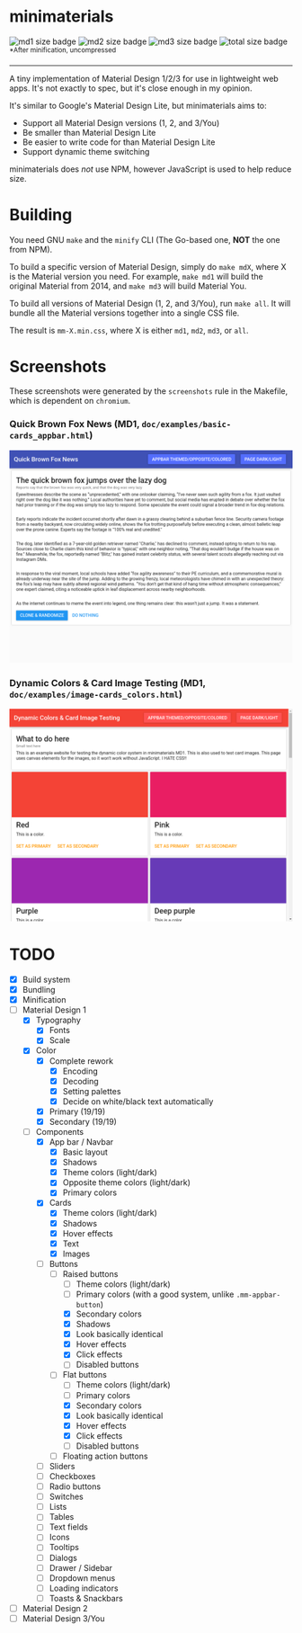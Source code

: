 # minimaterials
<div>
<img src="https://img.shields.io/endpoint?url=https://gist.githubusercontent.com/winksplorer/d94444342a1848c35de2e2bae7035a16/raw/md1size.json" alt="md1 size badge">
<img src="https://img.shields.io/endpoint?url=https://gist.githubusercontent.com/winksplorer/d94444342a1848c35de2e2bae7035a16/raw/md2size.json" alt="md2 size badge">
<img src="https://img.shields.io/endpoint?url=https://gist.githubusercontent.com/winksplorer/d94444342a1848c35de2e2bae7035a16/raw/md3size.json" alt="md3 size badge">
<img src="https://img.shields.io/endpoint?url=https://gist.githubusercontent.com/winksplorer/d94444342a1848c35de2e2bae7035a16/raw/allsize.json" alt="total size badge">
</div>
<sup>*After minification, uncompressed</sup>
<hr>

A tiny implementation of Material Design 1/2/3 for use in lightweight web apps. It's not exactly to spec, but it's close enough in my opinion.

It's similar to Google's Material Design Lite, but minimaterials aims to:
- Support all Material Design versions (1, 2, and 3/You)
- Be smaller than Material Design Lite
- Be easier to write code for than Material Design Lite
- Support dynamic theme switching

minimaterials does *not* use NPM, however JavaScript is used to help reduce size.

# Building

You need GNU `make` and the `minify` CLI (The Go-based one, **NOT** the one from NPM).

To build a specific version of Material Design, simply do `make mdX`, where X is the Material version you need. For example, `make md1` will build the original Material from 2014, and `make md3` will build Material You.

To build all versions of Material Design (1, 2, and 3/You), run `make all`. It will bundle all the Material versions together into a single CSS file.

The result is `mm-X.min.css`, where X is either `md1`, `md2`, `md3`, or `all`.

# Screenshots

These screenshots were generated by the `screenshots` rule in the Makefile, which is dependent on `chromium`.

### Quick Brown Fox News (MD1, `doc/examples/basic-cards_appbar.html`)

<img src="doc/images/basic-cards_appbar.png" width="750" alt="Quick Brown Fox News (MD1)">

### Dynamic Colors & Card Image Testing (MD1, `doc/examples/image-cards_colors.html`)

<img src="doc/images/image-cards_colors.png" width="750" alt="Quick Brown Fox News (MD1)">

# TODO

- [X] Build system
- [X] Bundling
- [X] Minification
- [ ] Material Design 1
    - [X] Typography
        - [X] Fonts
        - [X] Scale
    - [X] Color
        - [X] Complete rework
            - [X] Encoding
            - [X] Decoding
            - [X] Setting palettes
            - [X] Decide on white/black text automatically
        - [X] Primary (19/19)
        - [X] Secondary (19/19)
    - [ ] Components
        - [X] App bar / Navbar
            - [X] Basic layout
            - [X] Shadows
            - [X] Theme colors (light/dark)
            - [X] Opposite theme colors (light/dark)
            - [X] Primary colors
        - [X] Cards
            - [X] Theme colors (light/dark)
            - [X] Shadows
            - [X] Hover effects
            - [X] Text
            - [X] Images
        - [ ] Buttons
            - [ ] Raised buttons
                - [ ] Theme colors (light/dark)
                - [ ] Primary colors (with a good system, unlike `.mm-appbar-button`)
                - [X] Secondary colors
                - [X] Shadows
                - [X] Look basically identical
                - [X] Hover effects
                - [X] Click effects
                - [ ] Disabled buttons
            - [ ] Flat buttons
                - [ ] Theme colors (light/dark)
                - [ ] Primary colors
                - [X] Secondary colors
                - [X] Look basically identical
                - [X] Hover effects
                - [X] Click effects
                - [ ] Disabled buttons
            - [ ] Floating action buttons
        - [ ] Sliders
        - [ ] Checkboxes
        - [ ] Radio buttons
        - [ ] Switches
        - [ ] Lists
        - [ ] Tables
        - [ ] Text fields
        - [ ] Icons
        - [ ] Tooltips
        - [ ] Dialogs
        - [ ] Drawer / Sidebar
        - [ ] Dropdown menus
        - [ ] Loading indicators
        - [ ] Toasts & Snackbars
- [ ] Material Design 2
- [ ] Material Design 3/You